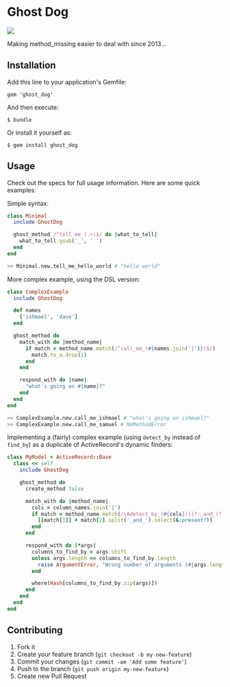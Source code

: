 # Ghost Dog

![](https://travis-ci.org/a-warner/ghost_dog.png)

Making method_missing easier to deal with since 2013...

## Installation

Add this line to your application's Gemfile:

    gem 'ghost_dog'

And then execute:

    $ bundle

Or install it yourself as:

    $ gem install ghost_dog

## Usage

Check out the specs for full usage information.  Here are some quick examples:

Simple syntax:

```ruby
class Minimal
  include GhostDog

  ghost_method /^tell_me_(.+)$/ do |what_to_tell|
    what_to_tell.gsub('_', ' ')
  end
end
```

```sh
>> Minimal.new.tell_me_hello_world # "hello world"
```

More complex example, using the DSL version:

```ruby
class ComplexExample
  include GhostDog

  def names
    ['ishmael', 'dave']
  end

  ghost_method do
    match_with do |method_name|
      if match = method_name.match(/^call_me_(#{names.join('|')})$/)
        match.to_a.drop(1)
      end
    end

    respond_with do |name|
      "what's going on #{name}?"
    end
  end
end
```

```sh
>> ComplexExample.new.call_me_ishmael # "what's going on ishmael?"
>> ComplexExample.new.call_me_samuel # NoMethodError
```

Implementing a (fairly) complex example (using `detect_by` instead of `find_by`) as a duplicate of ActiveRecord's dynamic finders:

```ruby
class MyModel < ActiveRecord::Base
  class << self
    include GhostDog

    ghost_method do
      create_method false

      match_with do |method_name|
        cols = column_names.join('|')
        if match = method_name.match(/\Adetect_by_(#{cols})((?:_and_(?:#{cols}))*)\z/)
          [[match[1]] + match[2].split('_and_').select(&:present?)]
        end
      end

      respond_with do |*args|
        columns_to_find_by = args.shift
        unless args.length == columns_to_find_by.length
          raise ArgumentError, "Wrong number of arguments (#{args.length} for #{columns_to_find_by.length})"
        end

        where(Hash[columns_to_find_by.zip(args)])
      end
    end
  end
end
```

## Contributing

1. Fork it
2. Create your feature branch (`git checkout -b my-new-feature`)
3. Commit your changes (`git commit -am 'Add some feature'`)
4. Push to the branch (`git push origin my-new-feature`)
5. Create new Pull Request
